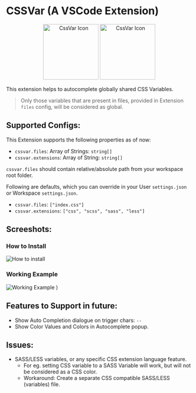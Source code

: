 # CSSVar (A VSCode Extension)

<div align="center">
  <img
  src="https://user-images.githubusercontent.com/11786283/112741125-357f3300-8fa0-11eb-8740-41221488509c.png"
  height="150"
  alt="CssVar Icon" />
  <img
  src="https://user-images.githubusercontent.com/11786283/112747300-16999480-8fd2-11eb-9f21-41a77abb332c.png"
  height="150"
  alt="CssVar Icon" />
</div>

This extension helps to autocomplete globally shared CSS
Variables.
> Only those variables that are present in files,
provided in Extension `files` config, will be considered as global.

## Supported Configs:

This Extension supports the following properties as of now:

- `cssvar.files`: Array of Strings: `string[]`
- `cssvar.extensions`: Array of String: `string[]`

`cssvar.files` should contain relative/absolute path from
your workspace root folder.

Following are defaults, which you can override in
your User `settings.json` or Workspace `settings.json`.

- `cssvar.files`: `["index.css"]`
- `cssvar.extensions`: `["css", "scss", "sass", "less"]`

## Screeshots:

### How to Install
![How to install](https://user-images.githubusercontent.com/11786283/112744615-48edc680-8fbf-11eb-870c-91b03a4310bb.gif)


### Working Example
![Working Example](https://user-images.githubusercontent.com/11786283/112746381-07174d00-8fcc-11eb-82eb-d9b27540a956.gif)
)

## Features to Support in future:

* Show Auto Completion dialogue on trigger chars: `--`
* Show Color Values and Colors in Autocomplete popup.

## Issues:

- SASS/LESS variables, or any specific CSS extension language feature.
  - For eg. setting CSS variable to a SASS Variable will work, but will not
    be considered as a CSS color.
  - Workaround: Create a separate CSS compatible SASS/LESS (variables) file.

